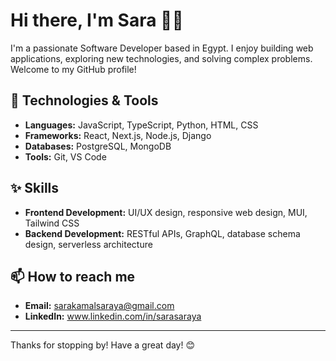# Hi there, I'm Sara 👋😁

<!-- ![Your Banner Image](https://your-image-link.com/banner.png) -->

I'm a passionate Software Developer based in Egypt. I enjoy building web applications, exploring new technologies, and solving complex problems. Welcome to my GitHub profile!

## 🔧 Technologies & Tools

- **Languages:** JavaScript, TypeScript, Python, HTML, CSS
- **Frameworks:** React, Next.js, Node.js, Django
- **Databases:** PostgreSQL, MongoDB
- **Tools:** Git, VS Code

## ✨ Skills

- **Frontend Development:** UI/UX design, responsive web design, MUI, Tailwind CSS
- **Backend Development:** RESTful APIs, GraphQL, database schema design, serverless architecture

## 📫 How to reach me

- **Email:** sarakamalsaraya@gmail.com
- **LinkedIn:** www.linkedin.com/in/sarasaraya

---

Thanks for stopping by! Have a great day! 😊
